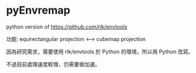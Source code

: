 # pyEnvremap
python version of https://github.com/rlk/envtools

功能: equirectangular projection <--> cubemap projection

因為研究需求，需要使用 rlk/envtools 於 Python 的環境，所以用 Python 改寫。

不過目前處理速度較慢，仍需要做加速。
